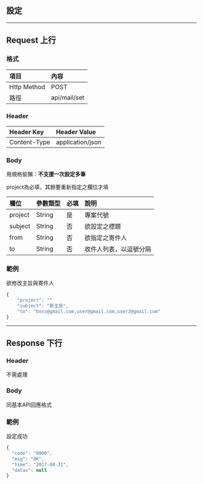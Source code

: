 ## 設定

---

## Request 上行

### 格式

| 項目 | 內容 |
| :--- | :--- |
| Http Method | POST |
| 路徑 | api/mail/set |

### Header

| Header Key | Header Value |
| :--- | :--- |
| Content-Type | application/json |

### Body

用規格偷懶：**不支援一次設定多筆**

project為必填，其餘要重新指定之欄位才填

| 欄位 | 參數類型 | 必填 | 說明 |
| :--- | :--- | :--- | :--- |
| project | String | 是 | 專案代號 |
| subject | String | 否 | 欲設定之標題 |
| from | String | 否 | 欲指定之寄件人 |
| to | String | 否 | 收件人列表，以逗號分隔 |

### 範例

欲修改主旨與寄件人

```js
{
    "project": ""
    "subject": "新主旨",
    "to": "boss@gmail.com,user@gmail.com,user2@gmail.com"
}
```

---

## Response 下行

### Header

不需處理

### Body

同基本API回應格式

### 範例

設定成功

```js
{
  "code": "0000",
  "msg": "OK",
  "time": "2017-08-31",
  "datas": null
}
```



